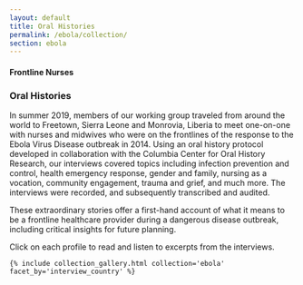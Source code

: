 ```yaml
---
layout: default
title: Oral Histories
permalink: /ebola/collection/
section: ebola
---
```


<section class="Card">
    <div class="flex flex-auto flex-column flex-row-lg relative Card__inner w-100 pa3">
      <div class="Card__title relative absolute-md ma3-md">
        <h4 class="body-header-sub">Frontline Nurses</h4>
        <h3 class="body-header dib accent-light-blue">Oral Histories</h3>
      </div>
    </div>
</section>

<div class='main container'>
    <div class="collection-intro row justify-content-md-center">
        <div class="my-5 col-8">
            <p>In summer 2019, members of our working group traveled from around the world to Freetown, Sierra Leone and Monrovia, Liberia to meet one-on-one with nurses and midwives who were on the frontlines of the response to the Ebola Virus Disease outbreak in 2014. Using an oral history protocol developed in collaboration with the Columbia Center for Oral History Research, our interviews covered topics including infection prevention and control, health emergency response, gender and family, nursing as a vocation, community engagement, trauma and grief, and much more. The interviews were recorded, and subsequently transcribed and audited.</p>
            <p>These extraordinary stories offer a first-hand account of what it means to be a frontline healthcare provider during a dangerous disease outbreak, including critical insights for future planning.</p>
            <p>Click on each profile to read and listen to excerpts from the interviews. </p>
        </div>
    </div>


    {% include collection_gallery.html collection='ebola' facet_by='interview_country' %}

</div>




